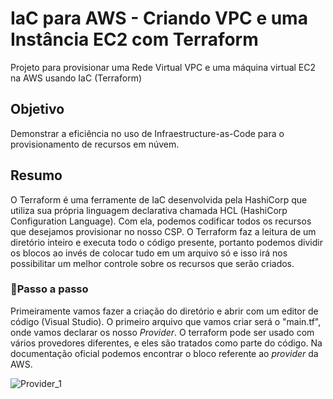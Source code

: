 <h1>IaC para AWS - Criando VPC e uma Instância EC2 com Terraform</h1>
Projeto para provisionar uma Rede Virtual VPC e uma máquina virtual EC2 na AWS usando IaC (Terraform)

<h2>Objetivo</h2>

Demonstrar a eficiência no uso de Infraestructure-as-Code para o provisionamento de recursos em núvem. 

<h2>Resumo</h2>
O Terraform é uma ferramente de IaC desenvolvida pela HashiCorp que utiliza sua própria linguagem declarativa chamada HCL (HashiCorp Configuration Language). Com ela, podemos codificar todos os recursos que desejamos provisionar no nosso CSP. O Terraform faz a leitura de um diretório inteiro e executa todo o código presente, portanto podemos dividir os blocos ao invés de colocar tudo em um arquivo só e isso irá nos possibilitar um melhor controle sobre os recursos que serão criados. 

<h3>📜Passo a passo</h3>
Primeiramente vamos fazer a criação do diretório e abrir com um editor de código (Visual Studio).
O primeiro arquivo que vamos criar será o "main.tf", onde vamos declarar os nosso <i>Provider</i>. O terraform pode ser usado com vários provedores diferentes, e eles são tratados como parte do código. Na documentação oficial podemos encontrar o bloco referente ao <i>provider</i> da AWS.

![Provider_1](https://github.com/user-attachments/assets/f37733a6-531e-4dfa-b578-6e82e49f04a7)

